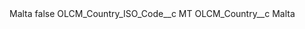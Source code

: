 <?xml version="1.0" encoding="UTF-8"?>
<CustomMetadata xmlns="http://soap.sforce.com/2006/04/metadata" xmlns:xsi="http://www.w3.org/2001/XMLSchema-instance" xmlns:xsd="http://www.w3.org/2001/XMLSchema">
    <label>Malta</label>
    <protected>false</protected>
    <values>
        <field>OLCM_Country_ISO_Code__c</field>
        <value xsi:type="xsd:string">MT</value>
    </values>
    <values>
        <field>OLCM_Country__c</field>
        <value xsi:type="xsd:string">Malta</value>
    </values>
</CustomMetadata>
